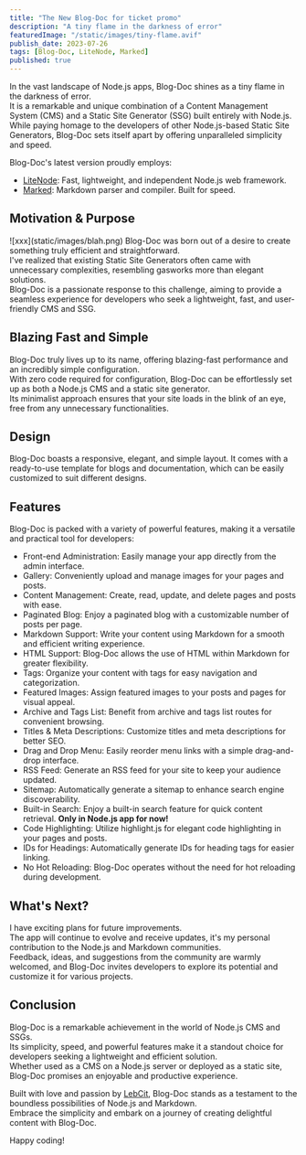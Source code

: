 ```yaml
---
title: "The New Blog-Doc for ticket promo"
description: "A tiny flame in the darkness of error"
featuredImage: "/static/images/tiny-flame.avif"
publish_date: 2023-07-26
tags: [Blog-Doc, LiteNode, Marked]
published: true
---
```


In the vast landscape of Node.js apps, Blog-Doc shines as a tiny flame in the darkness of error.  
It is a remarkable and unique combination of a Content Management System (CMS) and a Static Site Generator (SSG) built entirely with Node.js.<br/>
While paying homage to the developers of other Node.js-based Static Site Generators, Blog-Doc sets itself apart by offering unparalleled simplicity and speed.

Blog-Doc's latest version proudly employs:

-   [LiteNode](https://litenode.pages.dev/): Fast, lightweight, and independent Node.js web framework.
-   [Marked](https://marked.js.org/): Markdown parser and compiler. Built for speed.

<h2>Motivation & Purpose</h2>
![xxx](static/images/blah.png)
Blog-Doc was born out of a desire to create something truly efficient and straightforward.<br/>
I've realized that existing Static Site Generators often came with unnecessary complexities, resembling gasworks more than elegant solutions.<br/>
Blog-Doc is a passionate response to this challenge, aiming to provide a seamless experience for developers who seek a lightweight, fast, and user-friendly CMS and SSG.

<h2>Blazing Fast and Simple</h2>

Blog-Doc truly lives up to its name, offering blazing-fast performance and an incredibly simple configuration.<br/>
With zero code required for configuration, Blog-Doc can be effortlessly set up as both a Node.js CMS and a static site generator.<br/>
Its minimalist approach ensures that your site loads in the blink of an eye, free from any unnecessary functionalities.

<h2>Design</h2>

Blog-Doc boasts a responsive, elegant, and simple layout. It comes with a ready-to-use template for blogs and documentation, which can be easily customized to suit different designs.

<h2 id="features">Features</h2>

Blog-Doc is packed with a variety of powerful features, making it a versatile and practical tool for developers:

-   Front-end Administration: Easily manage your app directly from the admin interface.
-   Gallery: Conveniently upload and manage images for your pages and posts.
-   Content Management: Create, read, update, and delete pages and posts with ease.
-   Paginated Blog: Enjoy a paginated blog with a customizable number of posts per page.
-   Markdown Support: Write your content using Markdown for a smooth and efficient writing experience.
-   HTML Support: Blog-Doc allows the use of HTML within Markdown for greater flexibility.
-   Tags: Organize your content with tags for easy navigation and categorization.
-   Featured Images: Assign featured images to your posts and pages for visual appeal.
-   Archive and Tags List: Benefit from archive and tags list routes for convenient browsing.
-   Titles & Meta Descriptions: Customize titles and meta descriptions for better SEO.
-   Drag and Drop Menu: Easily reorder menu links with a simple drag-and-drop interface.
-   RSS Feed: Generate an RSS feed for your site to keep your audience updated.
-   Sitemap: Automatically generate a sitemap to enhance search engine discoverability.
-   Built-in Search: Enjoy a built-in search feature for quick content retrieval. **Only in Node.js app for now!**
-   Code Highlighting: Utilize highlight.js for elegant code highlighting in your pages and posts.
-   IDs for Headings: Automatically generate IDs for heading tags for easier linking.
-   No Hot Reloading: Blog-Doc operates without the need for hot reloading during development.

<h2>What's Next?</h2>

I have exciting plans for future improvements.<br/>
The app will continue to evolve and receive updates, it's my personal contribution to the Node.js and Markdown communities.<br/>
Feedback, ideas, and suggestions from the community are warmly welcomed, and Blog-Doc invites developers to explore its potential and customize it for various projects.

<h2>Conclusion</h2>

Blog-Doc is a remarkable achievement in the world of Node.js CMS and SSGs.<br/>
Its simplicity, speed, and powerful features make it a standout choice for developers seeking a lightweight and efficient solution.<br/>
Whether used as a CMS on a Node.js server or deployed as a static site, Blog-Doc promises an enjoyable and productive experience.

Built with love and passion by [LebCit](https://lebcit.github.io/), Blog-Doc stands as a testament to the boundless possibilities of Node.js and Markdown.<br/>
Embrace the simplicity and embark on a journey of creating delightful content with Blog-Doc.

Happy coding!